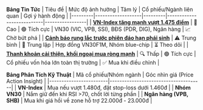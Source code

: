 **Bảng Tin Tức**
| Tiêu đề | Mức độ ảnh hưởng | Tâm lý | Cổ phiếu/Ngành liên quan | Gợi ý hành động |
|---------|-------------------|---------|---------------------------|-----------------|
| [**VN-Index tăng mạnh vượt 1.475 điểm**](https://kinhtexaydung.petrotimes.vn/nhan-dinh-thi-truong-chung-khoan-ngay-177-canh-giac-rung-lac-truoc-phien-dao-han-phai-sinh-730121.html) | 🚨 Cao | 🟢 Tích cực | VN30 (VIC, VPB, SSI), BĐS (PDR, DIG), Ngân hàng | 📈 Chờ bứt phá |
| [**Cảnh báo rung lắc trước phiên đáo hạn phái sinh**](https://kinhtexaydung.petrotimes.vn/nhan-dinh-thi-truong-chung-khoan-ngay-177-canh-giac-rung-lac-truoc-phien-dao-han-phai-sinh-730121.html) | ⚠️ Trung bình | 🔵 Trung lập | Hợp đồng VN30F1M, Nhóm blue-chip | ⏳ Theo dõi |
| [**Thanh khoản cải thiện, khối ngoại mua ròng mạnh**](https://kinhtexaydung.petrotimes.vn/nhan-dinh-thi-truong-chung-khoan-ngay-177-canh-giac-rung-lac-truoc-phien-dao-han-phai-sinh-730121.html) | 🔍 Thấp | 🟢 Tích cực | Cổ phiếu vốn hóa lớn toàn thị trường | ✅ Mua khi điều chỉnh |

**Bảng Phân Tích Kỹ Thuật**
| Mã cổ phiếu/Nhóm ngành | Góc nhìn giá (Price Action Insight) |
|------------------------|--------------------------------------|
| **VN-Index** | Mua nếu vượt 1.480đ, đặt stop-loss dưới 1.460đ |
| **Nhóm VN30** | Nắm giữ đến khi RSI >70, chốt lời từng phần |
| **Ngân hàng (VPB, SHB)** | Mua khi giá hồi về zone hỗ trợ 22.000đ - 23.000đ |